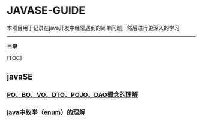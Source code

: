 # JAVASE-GUIDE
本项目用于记录在java开发中经常遇到的简单问题，然后进行更深入的学习



------

**目录**

[TOC]



## javaSE

### [PO、BO、VO、DTO、POJO、DAO概念的理解](https://github.com/lgaBug/JAVASE-GUIDE/blob/master/javaSE/java%E4%B8%AD%E6%9E%9A%E4%B8%BE%EF%BC%88enum%EF%BC%89%E7%9A%84%E7%90%86%E8%A7%A3.md)

### [java中枚举（enum）的理解](<https://github.com/lgaBug/JAVASE-GUIDE/blob/master/javaSE/java%E4%B8%AD%E6%9E%9A%E4%B8%BE%EF%BC%88enum%EF%BC%89%E7%9A%84%E7%90%86%E8%A7%A3.md>)

